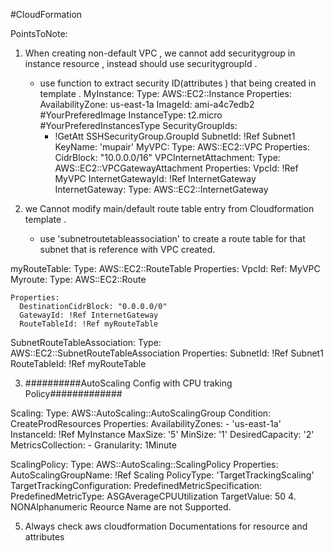 #CloudFormation 

PointsToNote:

1. When creating non-default VPC , we cannot add securitygroup in instance resource , instead should use securitygroupId .
	- use function to extract security ID(attributes ) that being created in template .
  MyInstance:
    Type: AWS::EC2::Instance
    Properties:
      AvailabilityZone: us-east-1a
      ImageId: ami-a4c7edb2 #YourPreferedImage
      InstanceType: t2.micro #YourPreferedInstancesType
      SecurityGroupIds:
        - !GetAtt SSHSecurityGroup.GroupId
      SubnetId: !Ref Subnet1
      KeyName: 'mupair'
  MyVPC:
    Type: AWS::EC2::VPC
    Properties:
      CidrBlock: "10.0.0.0/16"
  VPCInternetAttachment:
    Type: AWS::EC2::VPCGatewayAttachment
    Properties:
      VpcId: !Ref MyVPC
      InternetGatewayId: !Ref InternetGateway
  InternetGateway:
    Type: AWS::EC2::InternetGateway

2. we Cannot modify main/default route table entry from Cloudformation template .

	- use 'subnetroutetableassociation' to create a route table for that subnet that is reference with VPC created.

myRouteTable:
    Type: AWS::EC2::RouteTable
    Properties:
      VpcId:
        Ref: MyVPC
  Myroute:
    Type: AWS::EC2::Route

    Properties:
      DestinationCidrBlock: "0.0.0.0/0"
      GatewayId: !Ref InternetGateway
      RouteTableId: !Ref myRouteTable
  SubnetRouteTableAssociation:
    Type: AWS::EC2::SubnetRouteTableAssociation
    Properties:
      SubnetId: !Ref Subnet1
      RouteTableId: !Ref  myRouteTable

   

3. ##########AutoScaling Config with CPU traking Policy#############
 
  Scaling:
    Type: AWS::AutoScaling::AutoScalingGroup
    Condition: CreateProdResources
    Properties:
      AvailabilityZones:
        - 'us-east-1a'
      InstanceId: !Ref MyInstance
      MaxSize: '5'
      MinSize: '1'
      DesiredCapacity: '2'
      MetricsCollection:
        - Granularity: 1Minute

  ScalingPolicy:
    Type: AWS::AutoScaling::ScalingPolicy
    Properties:
      AutoScalingGroupName: !Ref Scaling
      PolicyType: 'TargetTrackingScaling'
      TargetTrackingConfiguration:
        PredefinedMetricSpecification:
          PredefinedMetricType: ASGAverageCPUUtilization
        TargetValue:  50
4. NONAlphanumeric Reource Name are not Supported.

5. Always check aws cloudformation Documentations for resource and attributes

